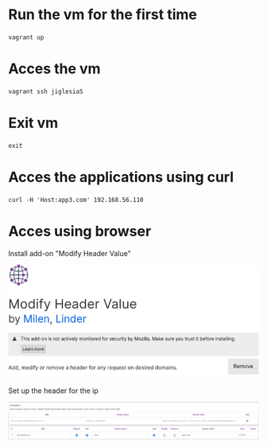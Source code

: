﻿# Run the vm for the first time

`vagrant up`

# Acces the vm

`vagrant ssh jiglesiaS`

# Exit vm

`exit`

# Acces the applications using curl

`curl -H 'Host:app3.com' 192.168.56.110`

# Acces using browser

Install add-on "Modify Header Value"

![alt text](../docs/image-2.png)

Set up the header for the ip

![alt text](../docs/image-1.png)